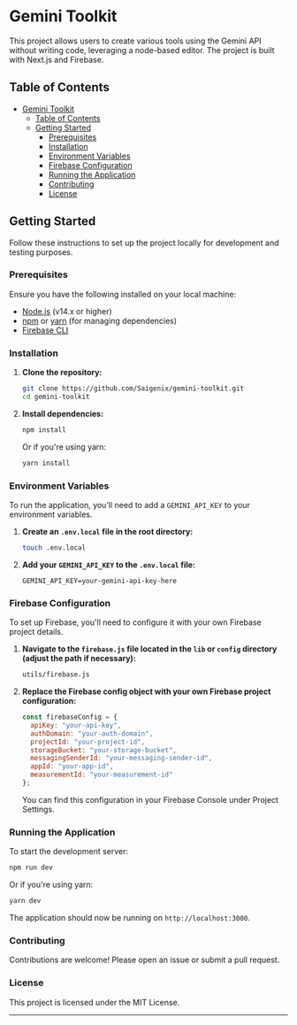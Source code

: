 #  Gemini Toolkit

This project allows users to create various tools using the Gemini API without writing code, leveraging a node-based editor. The project is built with Next.js and Firebase.

## Table of Contents

- [Gemini Toolkit](#gemini-toolkit)
  - [Table of Contents](#table-of-contents)
  - [Getting Started](#getting-started)
    - [Prerequisites](#prerequisites)
    - [Installation](#installation)
    - [Environment Variables](#environment-variables)
    - [Firebase Configuration](#firebase-configuration)
    - [Running the Application](#running-the-application)
    - [Contributing](#contributing)
    - [License](#license)

## Getting Started

Follow these instructions to set up the project locally for development and testing purposes.

### Prerequisites

Ensure you have the following installed on your local machine:

- [Node.js](https://nodejs.org/) (v14.x or higher)
- [npm](https://www.npmjs.com/) or [yarn](https://yarnpkg.com/) (for managing dependencies)
- [Firebase CLI](https://firebase.google.com/docs/cli)

### Installation

1. **Clone the repository:**

   ```bash
   git clone https://github.com/Saigenix/gemini-toolkit.git
   cd gemini-toolkit
   ```

2. **Install dependencies:**

   ```bash
   npm install
   ```

   Or if you're using yarn:

   ```bash
   yarn install
   ```

### Environment Variables

To run the application, you'll need to add a `GEMINI_API_KEY` to your environment variables.

1. **Create an `.env.local` file in the root directory:**

   ```bash
   touch .env.local
   ```

2. **Add your `GEMINI_API_KEY` to the `.env.local` file:**

   ```
   GEMINI_API_KEY=your-gemini-api-key-here
   ```

### Firebase Configuration

To set up Firebase, you'll need to configure it with your own Firebase project details.

1. **Navigate to the `firebase.js` file located in the `lib` or `config` directory (adjust the path if necessary):**

   ```bash
   utils/firebase.js
   ```

2. **Replace the Firebase config object with your own Firebase project configuration:**

   ```javascript
   const firebaseConfig = {
     apiKey: "your-api-key",
     authDomain: "your-auth-domain",
     projectId: "your-project-id",
     storageBucket: "your-storage-bucket",
     messagingSenderId: "your-messaging-sender-id",
     appId: "your-app-id",
     measurementId: "your-measurement-id"
   };
   ```

   You can find this configuration in your Firebase Console under Project Settings.

### Running the Application

To start the development server:

```bash
npm run dev
```

Or if you're using yarn:

```bash
yarn dev
```

The application should now be running on `http://localhost:3000`.

### Contributing

Contributions are welcome! Please open an issue or submit a pull request.

### License

This project is licensed under the MIT License.

---
